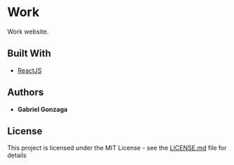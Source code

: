 # Work 

Work website.

## Built With

* [ReactJS](https://reactjs.org/)

## Authors

* **Gabriel Gonzaga**

## License

This project is licensed under the MIT License - see the [LICENSE.md](LICENSE.md) file for details